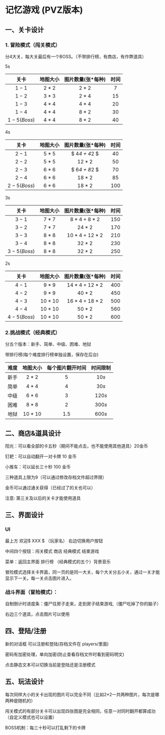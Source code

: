 # 记忆游戏 (PVZ版本)

## 一、关卡设计

### 1. 冒险模式（闯关模式）

分4大关，每大关最后有一个BOSS。（不带排行榜，有商店，有作弊道具）

5s

|    关卡     | 地图大小 | 图片数量(张*每种) | 时间 |
| :---------: | :------: | :---------------: | :--: |
|    $1-1$    |  $2*2$   |       $2*2$       | $7$  |
|    $1-2$    |  $3*3$   |       $2*4$       | $15$ |
|    $1-3$    |  $4*4$   |       $4*4$       | $20$ |
|    $1-4$    |  $4*4$   |       $8*2$       | $30$ |
| $1-5(Boss)$ |  $4*4$   |       $8*2$       | $40$ |

4s

|    关卡     | 地图大小 | 图片数量(张*每种) | 时间 |
| :---------: | :------: | :---------------: | :---------: |
|    $2-1$    |  $5*5$   |    $ 4*4 + 4*2 $    | $40$ |
|    $2-2$    |  $5*5$   |      $12*2$       | $50$ |
|    $2-3$    |  $6*6$   |    $ 6*4 + 8*2 $    | $70$ |
|    $2-4$    |  $6*6$   |      $18*2$       | $85$ |
| $2-5(Boss)$ |  $6*6$   |      $18*2$       | $100$ |

3s

|    关卡     | 地图大小 | 图片数量(张*每种) | 时间  |
| :---------: | :------: | :---------------: | :---: |
|    $3-1$    |  $7*7$   |    $8*4 + 8*2$    | $150$ |
|    $3-2$    |  $7*7$   |      $24*2$       | $170$ |
|    $3-3$    |  $8*8$   |   $10*4 + 12*2$   | $210$ |
|    $3-4$    |  $8*8$   |      $32*2$       | $230$ |
| $3-5(Boss)$ |  $8*8$   |      $32*2$       | $250$ |

2s

|    关卡     | 地图大小 | 图片数量(张*每种) | 时间  |
| :---------: | :------: | :---------------: | :---: |
|    $4-1$    |  $9*9$   |   $14*4 + 12*2$   | $400$ |
|    $4-2$    |  $9*9$   |      $40*2$       | $450$ |
|    $4-3$    | $10*10$  |   $16*4 + 18*2$   | $500$ |
|    $4-4$    | $10*10$  |      $50*2$       | $560$ |
| $4-5(Boss)$ | $10*10$  |      $50*2$       | $600$ |

### 2.挑战模式（经典模式）

分五个版本：新手、简单、中级、困难、地狱

带排行榜(每个难度排行榜单独设置，保存在后台)

| 难度 | 地图大小 | 每个图片翻开时间 | 时间限制 |
| :--: | :------: | :--------------: | :------: |
| 新手 |  $2*2$   |       $5$        |  $10s$   |
| 简单 |  $4*4$   |       $4$        |  $30s$   |
| 中级 |  $6*6$   |       $3$        |  $120s$  |
| 困难 |  $8*8$   |       $2$        |  $300s$  |
| 地狱 | $10*10$  |      $1.5$       |  $600s$  |

## 二、商店&道具设计

阳光：可以看全部的卡五秒（期间不能点击，也不能使用其他道具）20金币

钉耙：可以自动翻开一对卡牌	10 金币

小推车：可以延长三十秒	100 金币

三种道具上限为9（可以通过修改存档文件超过界限）

金币可以通过通关获得（已经过了的关也可以）

注意: 第三关及以后的关卡才能使用道具

## 三、界面设计

### UI

最上方 欢迎$ XXX $ （玩家名） 右边切换用户按钮

中间四个按钮：闯关模式 商店 经典模式 结束游戏

菜单：返回主界面 排行榜 （经典模式的五个）背景音乐

冒险模式选择关卡界面，同一页的是同一大关，每个大关分五小关，通过一关才能显示下一关。每一关点击图片进入。

### 战斗界面（冒险模式）：

自制倒计时进度条：僵尸往房子走来，走到房子结束游戏,（僵尸吃掉了你的脑子）

右边三个道具，点击图片可以使用

## 四、登陆/注册

新的对话框 可以注册和登陆(存档文件在 players/里面)

密码有加密处理，单向加密(防止查看存档文件时看到密码明文)

点击静态文本可以切换当前是登陆还是注册模式

## 五、玩法设计

每次同样大小的关卡出现的图片可以完全不同（比如2*2一共两种图片，每次是哪两种是随机的）

闯关模式的有部分关卡可以出现四张图是完全相同，任意一对同时翻开都算成功（自定义模式也可以设置）

BOSS机制：每三十秒可以打乱剩下的卡牌

